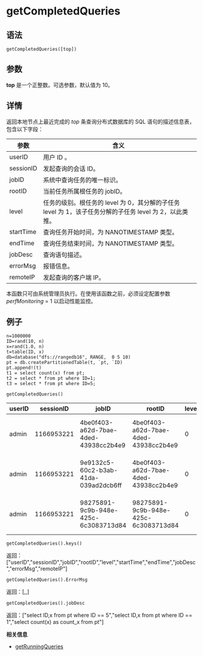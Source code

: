 # getCompletedQueries

## 语法

`getCompletedQueries([top])`

## 参数

**top** 是一个正整数。可选参数，默认值为 10。

## 详情

返回本地节点上最近完成的 *top* 条查询分布式数据库的 SQL 语句的描述信息表，包含以下字段：

| 参数 | 含义 |
| --- | --- |
| userID | 用户 ID 。 |
| sessionID | 发起查询的会话 ID。 |
| jobID | 系统中查询任务的唯一标识。 |
| rootID | 当前任务所属根任务的 jobID。 |
| level | 任务的级别。根任务的 level 为 0，其分解的子任务 level 为 1，该子任务分解的子任务 level 为 2，以此类推。 |
| startTime | 查询任务开始时间，为 NANOTIMESTAMP 类型。 |
| endTime | 查询任务结束时间，为 NANOTIMESTAMP 类型。 |
| jobDesc | 查询语句描述。 |
| errorMsg | 报错信息。 |
| remoteIP | 发起查询的客户端 IP。 |

本函数只可由系统管理员执行。在使用该函数之前，必须设定配置参数 *perfMonitoring* = 1 以启动性能监控。

## 例子

```
n=1000000
ID=rand(10, n)
x=rand(1.0, n)
t=table(ID, x)
db=database("dfs://rangedb16", RANGE,  0 5 10)
pt = db.createPartitionedTable(t, `pt, `ID)
pt.append!(t)
t1 = select count(x) from pt;
t2 = select * from pt where ID=1;
t3 = select * from pt where ID=5;

getCompletedQueries()
```

| userID | sessionID | jobID | rootID | level | startTime | endTime | jobDesc | errorMsg | remoteIP |
| --- | --- | --- | --- | --- | --- | --- | --- | --- | --- |
| admin | 1166953221 | 4be0f403-a62d-7bae-4ded-43938cc2b4e9 | 4be0f403-a62d-7bae-4ded-43938cc2b4e9 | 0 | 2021.06.28T18:05:34.366483000 | 2021.06.28T18:05:34.372467000 | select ID,x from pt where ID == 1 |  | 127.0.0.1 |
| admin | 1166953221 | 9e9132c5-60c2-b3ab-41da-039ad2dcb6ff | 4be0f403-a62d-7bae-4ded-43938cc2b4e9 | 0 | 2021.06.28T18:05:34.366483000 | 2021.06.28T18:05:34.372467000 | select ID,x from pt where ID == 5 |  | 127.0.0.1 |
| admin | 1166953221 | 98275891-9c9b-948e-425c-6c3083713d84 | 98275891-9c9b-948e-425c-6c3083713d84 | 0 | 2021.06.28T18:05:34.344272000 | 2021.06.28T18:05:34.359201000 | select count(x) as count\_x from pt |  | 127.0.0.1 |

```
getCompletedQueries().keys()
```

返回：["userID","sessionID","jobID","rootID","level","startTime","endTime","jobDesc","errorMsg","remoteIP"]

```
getCompletedQueries().ErrorMsg
```

返回：[,,]

```
getCompletedQueries().jobDesc
```

返回：["select ID,x from pt where ID == 5","select ID,x from pt where ID == 1","select
count(x) as count\_x from pt"]

**相关信息**

* [getRunningQueries](getRunningQueries.html "getRunningQueries")

